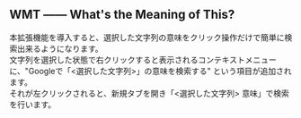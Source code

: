 ## WMT ―― What's the Meaning of This?
本拡張機能を導入すると、選択した文字列の意味をクリック操作だけで簡単に検索出来るようになります。<br>
文字列を選択した状態で右クリックすると表示されるコンテキストメニューに、"Googleで「<選択した文字列>」の意味を検索する" という項目が追加されます。<br>
それが左クリックされると、新規タブを開き「<選択した文字列> 意味」で検索を行います。<br>
